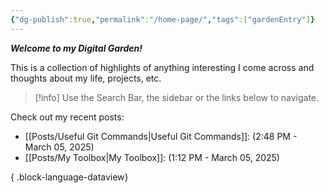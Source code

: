 ```yaml
---
{"dg-publish":true,"permalink":"/home-page/","tags":["gardenEntry"]}
---
```


***Welcome to my Digital Garden!***

This is a collection of highlights of anything interesting I come across and thoughts about my life, projects, etc. 

> [!info]
> Use the Search Bar, the sidebar or the links below to navigate.

Check out my recent posts:

- [[Posts/Useful Git Commands\|Useful Git Commands]]: (2:48 PM - March 05, 2025)
- [[Posts/My Toolbox\|My Toolbox]]: (1:12 PM - March 05, 2025)

{ .block-language-dataview}

